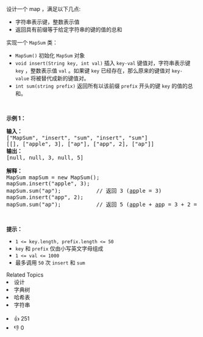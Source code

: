 <p>设计一个 map ，满足以下几点:</p>

<ul> 
 <li>字符串表示键，整数表示值</li> 
 <li>返回具有前缀等于给定字符串的键的值的总和</li> 
</ul>

<p>实现一个 <code>MapSum</code> 类：</p>

<ul> 
 <li><code>MapSum()</code> 初始化 <code>MapSum</code> 对象</li> 
 <li><code>void insert(String key, int val)</code> 插入 <code>key-val</code> 键值对，字符串表示键 <code>key</code> ，整数表示值 <code>val</code> 。如果键 <code>key</code> 已经存在，那么原来的键值对&nbsp;<code>key-value</code>&nbsp;将被替代成新的键值对。</li> 
 <li><code>int sum(string prefix)</code> 返回所有以该前缀 <code>prefix</code> 开头的键 <code>key</code> 的值的总和。</li> 
</ul>

<p>&nbsp;</p>

<p><strong>示例 1：</strong></p>

<pre>
<strong>输入：</strong>
["MapSum", "insert", "sum", "insert", "sum"]
[[], ["apple", 3], ["ap"], ["app", 2], ["ap"]]
<strong>输出：</strong>
[null, null, 3, null, 5]

<strong>解释：</strong>
MapSum mapSum = new MapSum();
mapSum.insert("apple", 3);  
mapSum.sum("ap");           // 返回 3 (<u>ap</u>ple = 3)
mapSum.insert("app", 2);    
mapSum.sum("ap");           // 返回 5 (<u>ap</u>ple + <u>ap</u>p = 3 + 2 = 5)
</pre>

<p>&nbsp;</p>

<p><strong>提示：</strong></p>

<ul> 
 <li><code>1 &lt;= key.length, prefix.length &lt;= 50</code></li> 
 <li><code>key</code> 和 <code>prefix</code> 仅由小写英文字母组成</li> 
 <li><code>1 &lt;= val &lt;= 1000</code></li> 
 <li>最多调用 <code>50</code> 次 <code>insert</code> 和 <code>sum</code></li> 
</ul>

<div><div>Related Topics</div><div><li>设计</li><li>字典树</li><li>哈希表</li><li>字符串</li></div></div><br><div><li>👍 251</li><li>👎 0</li></div>